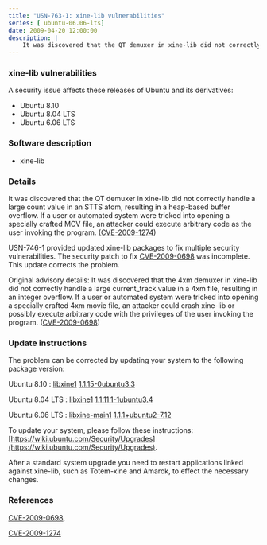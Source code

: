 ```yaml
---
title: "USN-763-1: xine-lib vulnerabilities"
series: [ ubuntu-06.06-lts]
date: 2009-04-20 12:00:00
description: |
    It was discovered that the QT demuxer in xine-lib did not correctly handle a large count value in an STTS atom, resulting in a heap-based buffer overflow. If a user or automated system were tricked into opening a specially crafted MOV file, an attacker could execute arbitrary code as the user invoking the program. ([CVE-2009-1274](http://people.ubuntu.com/~ubuntu-security/cve/CVE-2009-1274))
--- 
```

 
### xine-lib vulnerabilities

A security issue affects these releases of Ubuntu and its derivatives:

* Ubuntu 8.10
* Ubuntu 8.04 LTS
* Ubuntu 6.06 LTS

### Software description

* xine-lib 

### Details

It was discovered that the QT demuxer in xine-lib did not correctly handle a large count value in an STTS atom, resulting in a heap-based buffer overflow. If a user or automated system were tricked into opening a specially crafted MOV file, an attacker could execute arbitrary code as the user invoking the program. ([CVE-2009-1274](http://people.ubuntu.com/~ubuntu-security/cve/CVE-2009-1274))

USN-746-1 provided updated xine-lib packages to fix multiple security vulnerabilities. The security patch to fix [CVE-2009-0698](http://people.ubuntu.com/~ubuntu-security/cve/CVE-2009-0698) was incomplete. This update corrects the problem.

Original advisory details: It was discovered that the 4xm demuxer in xine-lib did not correctly handle a large current_track value in a 4xm file, resulting in an integer overflow. If a user or automated system were tricked into opening a specially crafted 4xm movie file, an attacker could crash xine-lib or possibly execute arbitrary code with the privileges of the user invoking the program. ([CVE-2009-0698](http://people.ubuntu.com/~ubuntu-security/cve/CVE-2009-0698)) 

### Update instructions

The problem can be corrected by updating your system to the following package version:

Ubuntu 8.10
 : [libxine1](https://launchpad.net/ubuntu/+source/xine-lib) <span> [1.1.15-0ubuntu3.3](https://launchpad.net/ubuntu/+source/xine-lib/1.1.15-0ubuntu3.3) </span> 

Ubuntu 8.04 LTS
 : [libxine1](https://launchpad.net/ubuntu/+source/xine-lib) <span> [1.1.11.1-1ubuntu3.4](https://launchpad.net/ubuntu/+source/xine-lib/1.1.11.1-1ubuntu3.4) </span> 

Ubuntu 6.06 LTS
 : [libxine-main1](https://launchpad.net/ubuntu/+source/xine-lib) <span> [1.1.1+ubuntu2-7.12](https://launchpad.net/ubuntu/+source/xine-lib/1.1.1+ubuntu2-7.12) </span> 

To update your system, please follow these instructions: [https://wiki.ubuntu.com/Security/Upgrades](https://wiki.ubuntu.com/Security/Upgrades).

After a standard system upgrade you need to restart applications linked against xine-lib, such as Totem-xine and Amarok, to effect the necessary changes. 

### References

 [CVE-2009-0698](http://people.ubuntu.com/~ubuntu-security/cve/CVE-2009-0698), 

 [CVE-2009-1274](http://people.ubuntu.com/~ubuntu-security/cve/CVE-2009-1274)
 
